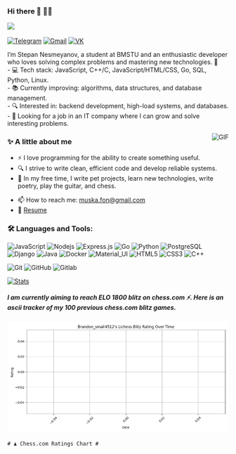 ### Hi there 👋 👨‍💻

![](https://komarev.com/ghpvc/?username=BrandonSmall4512&label=Profile%20Visits&color=blue&style=for-the-badge)

[![Telegram](https://img.shields.io/badge/-Telegram-black?style=flat-square&logo=telegram)](https://t.me/Brandon_small)
[![Gmail](https://img.shields.io/badge/-Gmail-black?style=flat-square&logo=gmail)](mailto:muska.fon@gmail.com)
[![VK](https://img.shields.io/badge/-VK-black?style=flat-square&logo=vk)](https://vk.com/ckittidar)


<p>
I’m Stepan Nesmeyanov, a student at BMSTU and an enthusiastic developer who loves solving complex problems and mastering new technologies. 🚀
<br/>
 - 💻 Tech stack: JavaScript, C++/C, JavaScript/HTML/CSS, Go, SQL, Python, Linux.
<br/>
 - 📚 Currently improving: algorithms, data structures, and database management.
<br/>  
 - 🔍 Interested in: backend development, high-load systems, and databases.
<br/>
 - 🎯 Looking for a job in an IT company where I can grow and solve interesting problems.
</p>


  <img align="right" alt="GIF" src="https://media.giphy.com/media/MC6eSuC3yypCU/giphy.gif" />
  
### ✨  A little about me

- ⚡ I love programming for the ability to create something useful.
- 🔍 I strive to write clean, efficient code and develop reliable systems.
- 🎿 In my free time, I write pet projects, learn new technologies, write poetry, play the guitar, and chess.
<!--- ⚡️ Fun-Fact: I sleep at 6am 🙃. -->
- 📫 How to reach me: muska.fon@gmail.com
- 📝 [Resume](https://disk.yandex.ru/d/llXkWyEEtvBUxw)

### 🛠 Languages and Tools:

![JavaScript](https://img.shields.io/badge/-JavaScript-black?style=flat-square&logo=javascript)
![Nodejs](https://img.shields.io/badge/-Nodejs-black?style=flat-square&logo=Node.js)
![Express.js](https://img.shields.io/badge/-Express-black?style=flat-square&logo=expressjs)
![Go](https://img.shields.io/badge/-Go-black?style=flat-square&logo=go)
![Python](https://img.shields.io/badge/-Python-black?style=flat-square&logo=python)
![PostgreSQL](https://img.shields.io/badge/-PostgreSQL-black?style=flat-square&logo=postgresql)
![Django](https://img.shields.io/badge/-Django-black?style=flat-square&logo=django)
![Java](https://img.shields.io/badge/-Java-black?style=flat-square&logo=java)
![Docker](https://img.shields.io/badge/-Docker-black?style=flat-square&logo=docker)
![Material_UI](https://img.shields.io/badge/-Material_UI-black?style=flat-square&logo=material-ui)
![HTML5](https://img.shields.io/badge/-HTML5-black?style=flat-square&logo=html5&logoColor=white)
![CSS3](https://img.shields.io/badge/-CSS3-black?style=flat-square&logo=css3)
![C++](https://img.shields.io/badge/-C++-black?style=flat-square&logo=c)

![Git](https://img.shields.io/badge/-Git-black?style=flat-square&logo=git)
![GitHub](https://img.shields.io/badge/-GitHub-black?style=flat-square&logo=github)
![Gitlab](https://img.shields.io/badge/-Gitlab-black?style=flat-square&logo=gitlab)


  
  [![Stats](https://github-readme-stats.vercel.app/api?username=BrandonSmall4512&show_icons=true&theme=radical)](https://github-readme-stats.vercel.app/api?username=BrandonSmall4512&show_icons=true&theme=radical)

  

  
  ##### I am currently aiming to reach ELO 1800 blitz on chess.com ⚡. Here is an ascii tracker of my 100 previous chess.com blitz games.
![Lichess Rating Chart](rating_chart.png)


  ```
  # ♟︎ Chess.com Ratings Chart #


